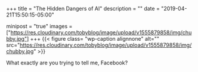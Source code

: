+++
title = "The Hidden Dangers of AI"
description = ""
date = "2019-04-21T15:50:15-05:00"

minipost = "true"
images = ["https://res.cloudinary.com/tobyblog/image/upload/v1555879858/img/chubby.jpg"]
+++
{{< figure class= "wp-caption alignnone" alt="" src="https://res.cloudinary.com/tobyblog/image/upload/v1555879858/img/chubby.jpg" >}}

What exactly are you trying to tell me, Facebook?
